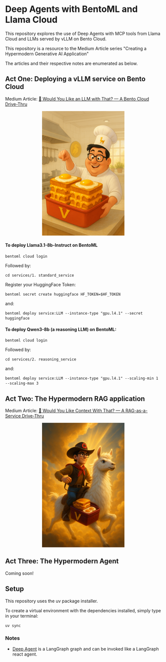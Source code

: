 # Deep Agents with BentoML and Llama Cloud
This repository explores the use of Deep Agents with MCP tools from Llama Cloud and LLMs served by vLLM on Bento Cloud.

This repository is a resource to the Medium Article series "Creating a Hypermodern Generative AI Application"

The articles and their respective notes are enumerated as below.

## Act One: Deploying a vLLM service on Bento Cloud
Medium Article: [🥡 Would You Like an LLM with That? — A Bento Cloud Drive-Thru](https://medium.com/mitb-for-all/would-you-like-an-llm-with-that-a-bento-cloud-drive-thru-7e70f77277d2)
<p align="center">
    <img src="./images/ActOne/ActOne.png" height="400">
</p>

#### To deploy Llama3.1-8b-Instruct on BentoML
```
bentoml cloud login
```

Followed by:
```
cd services/1. standard_service
```

Register your HuggingFace Token:
```
bentoml secret create huggingface HF_TOKEN=$HF_TOKEN
```

and:
```
bentoml deploy service:LLM --instance-type "gpu.l4.1" --secret huggingface
```

#### To deploy Qwen3-8b (a reasoning LLM) on BentoML:
```
bentoml cloud login
```

Followed by:
```
cd services/2. reasoning_service
```

and:
```
bentoml deploy service:LLM --instance-type "gpu.l4.1" --scaling-min 1 --scaling-max 3
```

## Act Two: The Hypermodern RAG application
Medium Article: [🦙 Would You Like Context With That? — A RAG-as-a-Service Drive-Thru](https://medium.com/mitb-for-all/would-you-like-context-with-that-a-rag-as-a-service-drive-thru-2e5a2867102a)

<p align="center">
    <img src="./images/ActTwo/ActTwo.png" height="400">
</p>

## Act Three: The Hypermodern Agent
Coming soon!

## Setup
This repository uses the uv package installer.

To create a virtual environment with the dependencies installed, simply type in your terminal:
```
uv sync
```

### Notes
- [Deep Agent](https://github.com/hwchase17/deepagents) is a LangGraph graph and can be invoked like a LangGraph react agent.